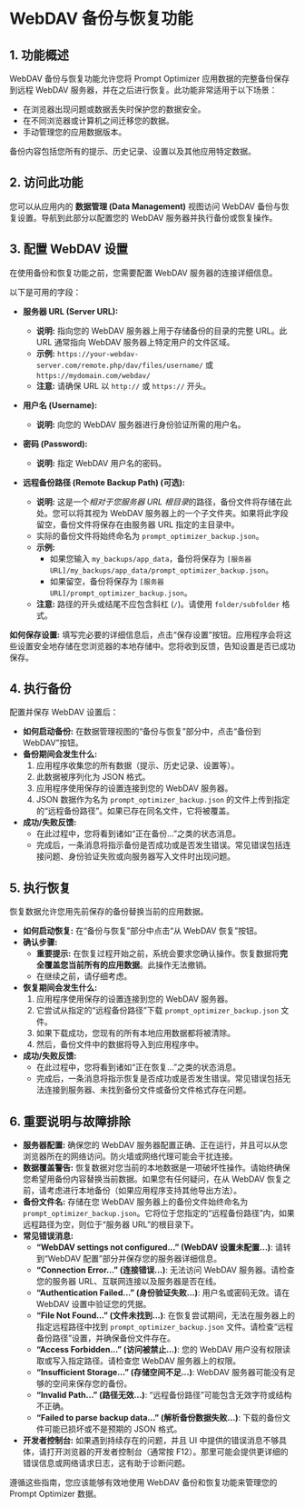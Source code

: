 # WebDAV 备份与恢复功能

## 1. 功能概述

WebDAV 备份与恢复功能允许您将 Prompt Optimizer 应用数据的完整备份保存到远程 WebDAV 服务器，并在之后进行恢复。此功能非常适用于以下场景：

*   在浏览器出现问题或数据丢失时保护您的数据安全。
*   在不同浏览器或计算机之间迁移您的数据。
*   手动管理您的应用数据版本。

备份内容包括您所有的提示、历史记录、设置以及其他应用特定数据。

## 2. 访问此功能

您可以从应用内的 **数据管理 (Data Management)** 视图访问 WebDAV 备份与恢复设置。导航到此部分以配置您的 WebDAV 服务器并执行备份或恢复操作。

## 3. 配置 WebDAV 设置

在使用备份和恢复功能之前，您需要配置 WebDAV 服务器的连接详细信息。

以下是可用的字段：

*   **服务器 URL (Server URL):**
    *   **说明:** 指向您的 WebDAV 服务器上用于存储备份的目录的完整 URL。此 URL 通常指向 WebDAV 服务器上特定用户的文件区域。
    *   **示例:** `https://your-webdav-server.com/remote.php/dav/files/username/` 或 `https://mydomain.com/webdav/`
    *   **注意:** 请确保 URL 以 `http://` 或 `https://` 开头。

*   **用户名 (Username):**
    *   **说明:** 向您的 WebDAV 服务器进行身份验证所需的用户名。

*   **密码 (Password):**
    *   **说明:** 指定 WebDAV 用户名的密码。

*   **远程备份路径 (Remote Backup Path) (可选):**
    *   **说明:** 这是一个*相对于您服务器 URL 根目录*的路径，备份文件将存储在此处。您可以将其视为 WebDAV 服务器上的一个子文件夹。如果将此字段留空，备份文件将保存在由服务器 URL 指定的主目录中。
    *   实际的备份文件将始终命名为 `prompt_optimizer_backup.json`。
    *   **示例:**
        *   如果您输入 `my_backups/app_data`，备份将保存为 `[服务器 URL]/my_backups/app_data/prompt_optimizer_backup.json`。
        *   如果留空，备份将保存为 `[服务器 URL]/prompt_optimizer_backup.json`。
    *   **注意:** 路径的开头或结尾不应包含斜杠 (`/`)。请使用 `folder/subfolder` 格式。

**如何保存设置:**
填写完必要的详细信息后，点击“保存设置”按钮。应用程序会将这些设置安全地存储在您浏览器的本地存储中。您将收到反馈，告知设置是否已成功保存。

## 4. 执行备份

配置并保存 WebDAV 设置后：

*   **如何启动备份:** 在数据管理视图的“备份与恢复”部分中，点击“备份到 WebDAV”按钮。
*   **备份期间会发生什么:**
    1.  应用程序收集您的所有数据（提示、历史记录、设置等）。
    2.  此数据被序列化为 JSON 格式。
    3.  应用程序使用保存的设置连接到您的 WebDAV 服务器。
    4.  JSON 数据作为名为 `prompt_optimizer_backup.json` 的文件上传到指定的“远程备份路径”。如果已存在同名文件，它将被覆盖。
*   **成功/失败反馈:**
    *   在此过程中，您将看到诸如“正在备份...”之类的状态消息。
    *   完成后，一条消息将指示备份是否成功或是否发生错误。常见错误包括连接问题、身份验证失败或向服务器写入文件时出现问题。

## 5. 执行恢复

恢复数据允许您用先前保存的备份替换当前的应用数据。

*   **如何启动恢复:** 在“备份与恢复”部分中点击“从 WebDAV 恢复”按钮。
*   **确认步骤:**
    *   **重要提示:** 在恢复过程开始之前，系统会要求您确认操作。恢复数据将**完全覆盖您当前所有的应用数据**。此操作无法撤销。
    *   在继续之前，请仔细考虑。
*   **恢复期间会发生什么:**
    1.  应用程序使用保存的设置连接到您的 WebDAV 服务器。
    2.  它尝试从指定的“远程备份路径”下载 `prompt_optimizer_backup.json` 文件。
    3.  如果下载成功，您现有的所有本地应用数据都将被清除。
    4.  然后，备份文件中的数据将导入到应用程序中。
*   **成功/失败反馈:**
    *   在此过程中，您将看到诸如“正在恢复...”之类的状态消息。
    *   完成后，一条消息将指示恢复是否成功或是否发生错误。常见错误包括无法连接到服务器、未找到备份文件或备份文件格式存在问题。

## 6. 重要说明与故障排除

*   **服务器配置:** 确保您的 WebDAV 服务器配置正确、正在运行，并且可以从您浏览器所在的网络访问。防火墙或网络代理可能会干扰连接。
*   **数据覆盖警告:** 恢复数据对您当前的本地数据是一项破坏性操作。请始终确保您希望用备份内容替换当前数据。如果您有任何疑问，在从 WebDAV 恢复之前，请考虑进行本地备份（如果应用程序支持其他导出方法）。
*   **备份文件名:** 存储在您 WebDAV 服务器上的备份文件始终命名为 `prompt_optimizer_backup.json`。它将位于您指定的“远程备份路径”内，如果远程路径为空，则位于“服务器 URL”的根目录下。
*   **常见错误消息:**
    *   **“WebDAV settings not configured...” (WebDAV 设置未配置...)**: 请转到“WebDAV 配置”部分并保存您的服务器详细信息。
    *   **“Connection Error...” (连接错误...)**: 无法访问 WebDAV 服务器。请检查您的服务器 URL、互联网连接以及服务器是否在线。
    *   **“Authentication Failed...” (身份验证失败...)**: 用户名或密码无效。请在 WebDAV 设置中验证您的凭据。
    *   **“File Not Found...” (文件未找到...)**: 在恢复尝试期间，无法在服务器上的指定远程路径中找到 `prompt_optimizer_backup.json` 文件。请检查“远程备份路径”设置，并确保备份文件存在。
    *   **“Access Forbidden...” (访问被禁止...)**: 您的 WebDAV 用户没有权限读取或写入指定路径。请检查您 WebDAV 服务器上的权限。
    *   **“Insufficient Storage...” (存储空间不足...)**: WebDAV 服务器可能没有足够的空间来保存您的备份。
    *   **“Invalid Path...” (路径无效...)**: “远程备份路径”可能包含无效字符或结构不正确。
    *   **“Failed to parse backup data...” (解析备份数据失败...)**: 下载的备份文件可能已损坏或不是预期的 JSON 格式。
*   **开发者控制台:** 如果遇到持续存在的问题，并且 UI 中提供的错误消息不够具体，请打开浏览器的开发者控制台（通常按 F12）。那里可能会提供更详细的错误信息或网络请求日志，这有助于诊断问题。

遵循这些指南，您应该能够有效地使用 WebDAV 备份和恢复功能来管理您的 Prompt Optimizer 数据。
